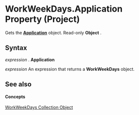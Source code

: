 
# WorkWeekDays.Application Property (Project)

Gets the  **[Application](8eb91712-7784-a102-38c0-19bb056c27e9.md)** object. Read-only **Object** .


## Syntax

 _expression_ . **Application**

 _expression_ An expression that returns a **WorkWeekDays** object.


## See also


#### Concepts


[WorkWeekDays Collection Object](70ef7283-1dc1-7b19-5d84-5b3d5698e169.md)
